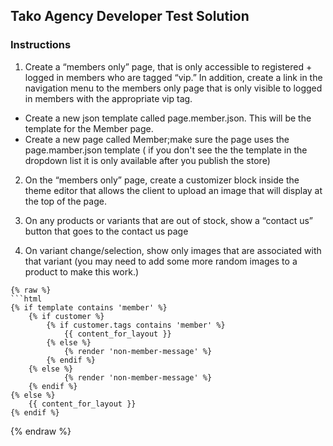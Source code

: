 ## Tako Agency Developer Test Solution  

### Instructions

1. Create a “members only” page, that is only accessible to registered + logged in members
who are tagged “vip.” In addition, create a link in the navigation menu to the members only page that is only visible to logged in members with the appropriate vip tag.
- Create a new json template called page.member.json. This will be the template for the Member page.
- Create a new page called Member;make sure the page uses the page.mamber.json template ( if you don't see the the template in the dropdown list it is only available after you publish the store)
2. On the “members only” page, create a customizer block inside the theme editor that allows the client to upload an image that will display at the top of the page.

3. On any products or variants that are out of stock, show a “contact us” button that goes to the contact us page

4. On variant change/selection, show only images that are associated with that variant (you may need to add some more random images to a product to make this work.)

```
{% raw %}
```html
{% if template contains 'member' %}
    {% if customer %}
        {% if customer.tags contains 'member' %}
            {{ content_for_layout }}
        {% else %}
            {% render 'non-member-message' %}
        {% endif %}
    {% else %}
            {% render 'non-member-message' %}
    {% endif %}
{% else %}
    {{ content_for_layout }}
{% endif %}
```
{% endraw %}

